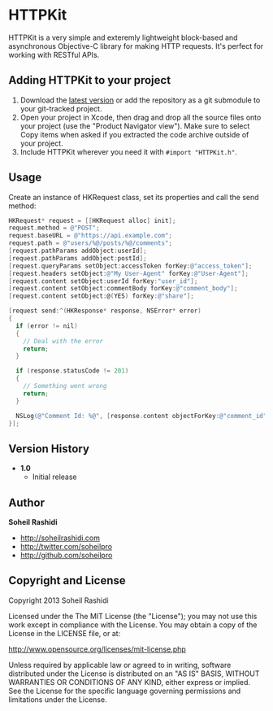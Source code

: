 # HTTPKit
HTTPKit is a very simple and exteremly lightweight block-based and asynchronous Objective-C library for making HTTP requests. It's perfect for working with RESTful APIs.

## Adding HTTPKit to your project
1. Download the [latest version](https://github.com/soheilpro/HTTPKit/archive/master.zip) or add the repository as a git submodule to your git-tracked project.
2. Open your project in Xcode, then drag and drop all the source files onto your project (use the "Product Navigator view"). Make sure to select Copy items when asked if you extracted the code archive outside of your project.
3. Include HTTPKit wherever you need it with `#import "HTTPKit.h"`.

## Usage
Create an instance of HKRequest class, set its properties and call the send method:

```objective-c
HKRequest* request = [[HKRequest alloc] init];
request.method = @"POST";
request.baseURL = @"https://api.example.com";
request.path = @"users/%@/posts/%@/comments";
[request.pathParams addObject:userId];
[request.pathParams addObject:postId];
[request.queryParams setObject:accessToken forKey:@"access_token"];
[request.headers setObject:@"My User-Agent" forKey:@"User-Agent"];
[request.content setObject:userId forKey:"user_id"];
[request.content setObject:commentBody forKey:@"comment_body"];
[request.content setObject:@(YES) forKey:@"share"];

[request send:^(HKResponse* response, NSError* error)
{
  if (error != nil)
  {
    // Deal with the error
    return;
  }

  if (response.statusCode != 201)
  {
    // Something went wrong
    return;
  }

  NSLog(@"Comment Id: %@", [response.content objectForKey:@"comment_id"]);
}];

```

## Version History
+ **1.0**
	+ Initial release

## Author
**Soheil Rashidi**

+ http://soheilrashidi.com
+ http://twitter.com/soheilpro
+ http://github.com/soheilpro

## Copyright and License
Copyright 2013 Soheil Rashidi

Licensed under the The MIT License (the "License");
you may not use this work except in compliance with the License.
You may obtain a copy of the License in the LICENSE file, or at:

http://www.opensource.org/licenses/mit-license.php

Unless required by applicable law or agreed to in writing, software
distributed under the License is distributed on an "AS IS" BASIS,
WITHOUT WARRANTIES OR CONDITIONS OF ANY KIND, either express or implied.
See the License for the specific language governing permissions and
limitations under the License.
